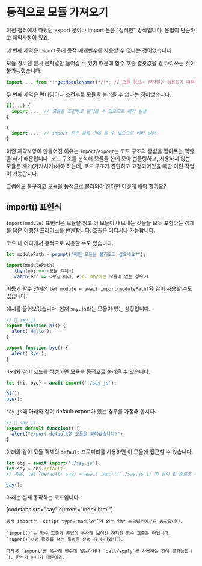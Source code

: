 # 동적으로 모듈 가져오기

이전 챕터에서 다뤘던 export 문이나 import 문은 "정적인" 방식입니다. 문법이 단순하고 제약사항이 있죠.

첫 번째 제약은 `import`문에 동적 매개변수를 사용할 수 없다는 것이었습니다.

모듈 경로엔 원시 문자열만 들어갈 수 있기 때문에 함수 호출 결괏값을 경로로 쓰는 것이 불가능했습니다.

```js
import ... from *!*getModuleName()*/!*; // 모듈 경로는 문자열만 허용되기 때문에 에러가 발생합니다. 
```

두 번째 제약은 런타임이나 조건부로 모듈을 불러올 수 없다는 점이었습니다.

```js
if(...) {
  import ...; // 모듈을 조건부로 불러올 수 없으므로 에러 발생
}

{
  import ...; // import 문은 블록 안에 올 수 없으므로 에러 발생
}
```

이런 제약사항이 만들어진 이유는 `import`/`export`는 코드 구조의 중심을 잡아주는 역할을 하기 때문입니다. 코드 구조를 분석해 모듈을 한데 모아 번들링하고, 사용하지 않는 모듈은 제거(가지치기)해야 하는데, 코드 구조가 간단하고 고정되어있을 때만 이런 작업이 가능합니다.

그럼에도 불구하고 모듈을 동적으로 불러와야 한다면 어떻게 해야 할까요?

## import() 표현식

`import(module)` 표현식은 모듈을 읽고 이 모듈이 내보내는 것들을 모두 포함하는 객체를 담은 이행된 프라미스를 반환합니다. 호출은 어디서나 가능합니다.

코드 내 어디에서 동적으로 사용할 수도 있습니다.

```js
let modulePath = prompt("어떤 모듈을 불러오고 싶으세요?");

import(modulePath)
  .then(obj => <모듈 객체>)
  .catch(err => <로딩 에러, e.g. 해당하는 모듈이 없는 경우>)
```

비동기 함수 안에선 `let module = await import(modulePath)`와 같이 사용할 수도 있습니다.

예시를 들어보겠습니다. 현재 `say.js`라는 모듈이 있는 상황입니다.

```js
// 📁 say.js
export function hi() {
  alert(`Hello`);
}

export function bye() {
  alert(`Bye`);
}
```

아래와 같이 코드를 작성하면 모듈을 동적으로 불러올 수 있습니다.

```js
let {hi, bye} = await import('./say.js');

hi();
bye();
```

`say.js`에 아래와 같이 default export가 있는 경우를 가정해 봅시다.

```js
// 📁 say.js
export default function() {
  alert("export default한 모듈을 불러왔습니다!");
}
```

 아래와 같이 모듈 객체의 `default` 프로퍼티를 사용하면 이 모듈에 접근할 수 있습니다.

```js
let obj = await import('./say.js');
let say = obj.default;
// 혹은, let {default: say} = await import('./say.js'); 와 같이 한 줄로도 작성할 수 있습니다.

say();
```

아래는 실제 동작하는 코드입니다.

[codetabs src="say" current="index.html"]

```smart
동적 import는 `script type="module"`가 없는 일반 스크립트에서도 동작합니다.
```

```smart
`import()`는 함수 호출과 문법이 유사해 보이긴 하지만 함수 호출은 아닙니다. `super()`처럼 괄호를 쓰는 특별한 문법 중 하나입니다. 

따라서 `import`를 복사해 변수에 넣는다거나 `call/apply`를 사용하는 것이 불가능합니다. 함수가 아니기 때문이죠.
```
